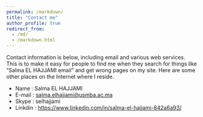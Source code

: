 ```yaml
---
permalink: /markdown/
title: "Contact me"
author_profile: true
redirect_from: 
  - /md/
  - /markdown.html
---
```


Contact information is below, including email and various web services.  This is to make it easy for people to find me when they search for things like “Salma EL HAJJAMI email” and get wrong pages on my site.  Here are some other places on the Internet where I reside.

* Name    : Salma EL HAJJAMI
* E-mail  : salma.elhajjami@usmba.ac.ma
* Skype   : selhajjami
* Linkdin : https://www.linkedin.com/in/salma-el-hajjami-842a6a93/
